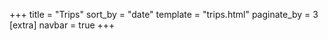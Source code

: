 +++
title = "Trips"
sort_by = "date"
template = "trips.html"
paginate_by = 3
[extra]
navbar = true
+++
